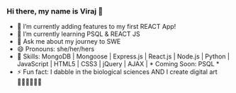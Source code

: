 ### Hi there, my name is Viraj 👋

- 🔭 I’m currently adding features to my first REACT App!
- 🌱 I’m currently learning PSQL & REACT JS
- 💬 Ask me about my journey to SWE
- 😄 Pronouns: she/her/hers
- 🦾 Skills: MongoDB | Mongoose | Express.js | React.js | Node.js | Python | JavaScript | HTML5 | CSS3 | jQuery | AJAX | * Coming Soon: PSQL *
- ⚡ Fun fact: I dabble in the biological sciences AND I create digital art 🧑🏻‍🔬🧑🏻‍🎨

